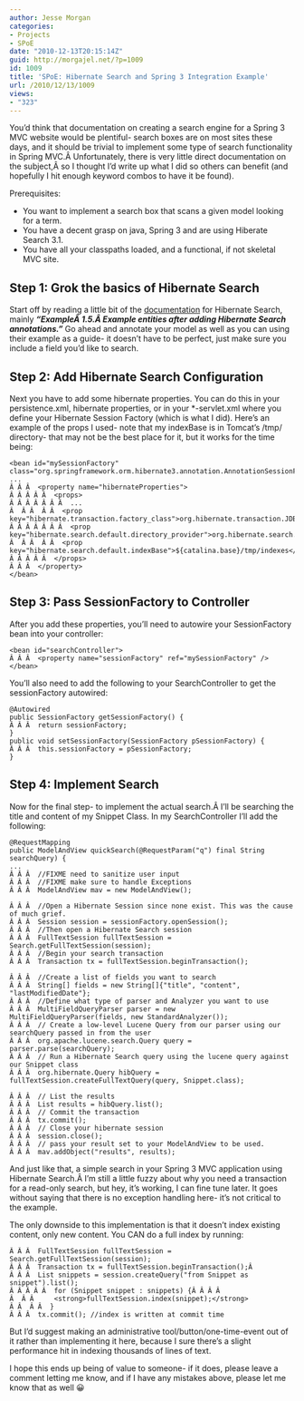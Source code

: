```yaml
---
author: Jesse Morgan
categories:
- Projects
- SPoE
date: "2010-12-13T20:15:14Z"
guid: http://morgajel.net/?p=1009
id: 1009
title: 'SPoE: Hibernate Search and Spring 3 Integration Example'
url: /2010/12/13/1009
views:
- "323"
---
```


You’d think that documentation on creating a search engine for a Spring 3 MVC website would be plentiful- search boxes are on most sites these days, and it should be trivial to implement some type of search functionality in Spring MVC.Â Unfortunately, there is very little direct documentation on the subject,Â so I thought I’d write up what I did so others can benefit (and hopefully I hit enough keyword combos to have it be found).

Prerequisites:

- You want to implement a search box that scans a given model looking for a term.
- You have a decent grasp on java, Spring 3 and are using Hiberate Search 3.1.
- You have all your classpaths loaded, and a functional, if not skeletal MVC site.

## Step 1: Grok the basics of Hibernate Search

Start off by reading a little bit of the [documentation](http://docs.jboss.org/hibernate/search/3.1/reference/en/html_single/) for Hibernate Search, mainly ***“ExampleÂ 1.5.Â Example entities after adding Hibernate Search annotations.”*** Go ahead and annotate your model as well as you can using their example as a guide- it doesn’t have to be perfect, just make sure you include a field you’d like to search.

## Step 2: Add Hibernate Search Configuration

Next you have to add some hibernate properties. You can do this in your persistence.xml, hibernate properties, or in your \*-servlet.xml where you define your Hibernate Session Factory (which is what I did). Here’s an example of the props I used- note that my indexBase is in Tomcat’s /tmp/ directory- that may not be the best place for it, but it works for the time being:

```
<bean id="mySessionFactory" class="org.springframework.orm.hibernate3.annotation.AnnotationSessionFactoryBean">
...
Â Â Â  <property name="hibernateProperties">
Â Â Â Â Â  <props>
Â Â Â Â Â Â Â  ...
Â  Â Â  Â Â  <prop key="hibernate.transaction.factory_class">org.hibernate.transaction.JDBCTransactionFactory</prop>
Â Â Â Â Â Â Â  <prop key="hibernate.search.default.directory_provider">org.hibernate.search.store.FSDirectoryProvider</prop>
Â  Â Â  Â Â  <prop key="hibernate.search.default.indexBase">${catalina.base}/tmp/indexes</prop>
Â Â Â Â Â  </props>
Â Â Â  </property>
</bean>

```

## Step 3: Pass SessionFactory to Controller

After you add these properties, you’ll need to autowire your SessionFactory bean into your controller:

```
<bean id="searchController">
Â Â Â  <property name="sessionFactory" ref="mySessionFactory" />
</bean>
```

You’ll also need to add the following to your SearchController to get the sessionFactory autowired:

```
@Autowired
public SessionFactory getSessionFactory() {
Â Â Â  return sessionFactory;
}
public void setSessionFactory(SessionFactory pSessionFactory) {
Â Â Â  this.sessionFactory = pSessionFactory;
}
```

## Step 4: Implement Search

Now for the final step- to implement the actual search.Â I’ll be searching the title and content of my Snippet Class. In my SearchController I’ll add the following:

```
@RequestMapping
public ModelAndView quickSearch(@RequestParam("q") final String searchQuery) {
...
Â Â Â  //FIXME need to sanitize user input
Â Â Â  //FIXME make sure to handle Exceptions
Â Â Â  ModelAndView mav = new ModelAndView();

Â Â Â  //Open a Hibernate Session since none exist. This was the cause of much grief.
Â Â Â  Session session = sessionFactory.openSession();
Â Â Â  //Then open a Hibernate Search session
Â Â Â  FullTextSession fullTextSession = Search.getFullTextSession(session);
Â Â Â  //Begin your search transaction
Â Â Â  Transaction tx = fullTextSession.beginTransaction();

Â Â Â  //Create a list of fields you want to search
Â Â Â  String[] fields = new String[]{"title", "content", "lastModifiedDate"};
Â Â Â  //Define what type of parser and Analyzer you want to use
Â Â Â  MultiFieldQueryParser parser = new MultiFieldQueryParser(fields, new StandardAnalyzer());
Â Â Â  // Create a low-level Lucene Query from our parser using our searchQuery passed in from the user
Â Â Â  org.apache.lucene.search.Query query = parser.parse(searchQuery);
Â Â Â  // Run a Hibernate Search query using the lucene query against our Snippet class
Â Â Â  org.hibernate.Query hibQuery = fullTextSession.createFullTextQuery(query, Snippet.class);

Â Â Â  // List the results
Â Â Â  List results = hibQuery.list();
Â Â Â  // Commit the transaction
Â Â Â  tx.commit();
Â Â Â  // Close your hibernate session
Â Â Â  session.close();
Â Â Â  // pass your result set to your ModelAndView to be used.
Â Â Â  mav.addObject("results", results);
```

And just like that, a simple search in your Spring 3 MVC application using Hibernate Search.Â I’m still a little fuzzy about why you need a transaction for a read-only search, but hey, it’s working, I can fine tune later. It goes without saying that there is no exception handling here- it’s not critical to the example.

The only downside to this implementation is that it doesn’t index existing content, only new content. You CAN do a full index by running:

```
Â Â Â  FullTextSession fullTextSession = Search.getFullTextSession(session);
Â Â Â  Transaction tx = fullTextSession.beginTransaction();Â 
Â Â Â  List snippets = session.createQuery("from Snippet as snippet").list();
Â Â Â Â Â  for (Snippet snippet : snippets) {Â Â Â Â 
Â  Â Â     <strong>fullTextSession.index(snippet);</strong>
Â Â  Â Â  }
Â Â Â  tx.commit(); //index is written at commit time
```

But I’d suggest making an administrative tool/button/one-time-event out of it rather than implementing it here, because I sure there’s a slight performance hit in indexing thousands of lines of text.

I hope this ends up being of value to someone- if it does, please leave a comment letting me know, and if I have any mistakes above, please let me know that as well 😀